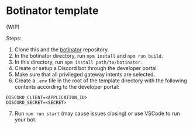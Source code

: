 # Botinator template

(WIP)

Steps:

1. Clone this and the [botinator](https://github.com/kinderhead/botinator) repository.
1. In the botinator directory, run `npm install` and `npm run build`.
1. In this directory, run `npm install path/to/botinator`.
1. Create or setup a Discord bot through the developer portal.
1. Make sure that all privileged gateway intents are selected.
1. Create a `.env` file in the root of the template directory with the following contents according to the developer portal:
```
DISCORD_CLIENT=<APPLICATION_ID>
DISCORD_SECRET=<SECRET>
```
7. Run `npm run start` (may cause issues closing) or use VSCode to run your bot.
